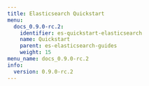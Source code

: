 ```yaml
---
title: Elasticsearch Quickstart
menu:
  docs_0.9.0-rc.2:
    identifier: es-quickstart-elasticsearch
    name: Quickstart
    parent: es-elasticsearch-guides
    weight: 15
menu_name: docs_0.9.0-rc.2
info:
  version: 0.9.0-rc.2
---
```


